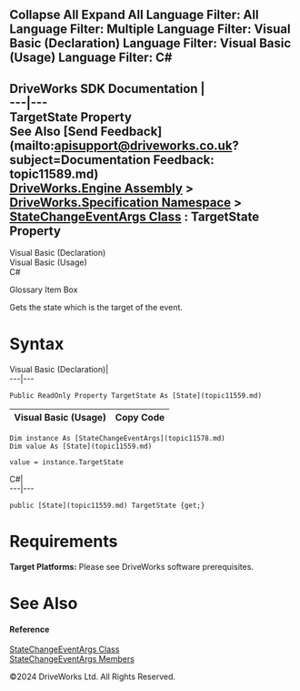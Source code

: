        

 Collapse All Expand All  Language Filter: All  Language Filter: Multiple  Language Filter: Visual Basic (Declaration) Language Filter: Visual Basic (Usage) Language Filter: C#  
---  
DriveWorks SDK Documentation  |   
---|---  
TargetState Property   
See Also [Send Feedback](mailto:apisupport@driveworks.co.uk?subject=Documentation Feedback: topic11589.md)  
[DriveWorks.Engine Assembly](topic2156.md) > [DriveWorks.Specification Namespace](topic10764.md) > [StateChangeEventArgs Class](topic11578.md) : TargetState Property  
---  
  
Visual Basic (Declaration)    
Visual Basic (Usage)    
C# 

Glossary Item Box

Gets the state which is the target of the event. 

# Syntax

Visual Basic (Declaration)|   
---|---  
      
    
    Public ReadOnly Property TargetState As [State](topic11559.md)  
  
Visual Basic (Usage)| Copy Code  
---|---  
      
    
    Dim instance As [StateChangeEventArgs](topic11578.md)
    Dim value As [State](topic11559.md)
     
    value = instance.TargetState  
  
C#|   
---|---  
      
    
    public [State](topic11559.md) TargetState {get;}  
  
# Requirements

**Target Platforms:** Please see DriveWorks software prerequisites.

# See Also

#### Reference

[StateChangeEventArgs Class](topic11578.md)   
[StateChangeEventArgs Members](topic11579.md)

©2024 DriveWorks Ltd. All Rights Reserved.
